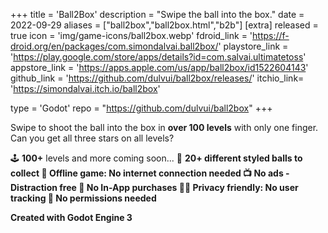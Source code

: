 +++
title = 'Ball2Box'
description = "Swipe the ball into the box."
date = 2022-09-29
aliases = ["ball2box","ball2box.html","b2b"]
[extra]
released = true
icon = 'img/game-icons/ball2box.webp'
fdroid_link = 'https://f-droid.org/en/packages/com.simondalvai.ball2box/'
playstore_link = 'https://play.google.com/store/apps/details?id=com.salvai.ultimatetoss'
appstore_link = 'https://apps.apple.com/us/app/ball2box/id1522604143'
github_link = 'https://github.com/dulvui/ball2box/releases/'
itchio_link= 'https://simondalvai.itch.io/ball2box'

type = 'Godot'
repo = "https://github.com/dulvui/ball2box"
+++

Swipe to shoot the ball into the box in <b>over 100 levels</b> with only one finger.
Can you get all three stars on all levels?

🕹️ <b>100+</b> levels and more coming soon...
🌈 <b>20+<b> different styled balls to collect
📡 Offline game: No internet connection needed
📺 No ads - Distraction free
💸 No In-App purchases
🕵️‍♀️ Privacy friendly: No user tracking
🛑 No permissions needed

Created with Godot Engine 3